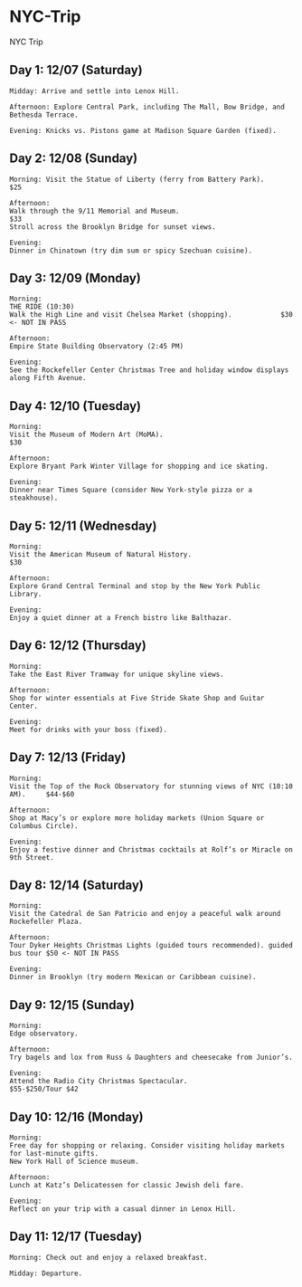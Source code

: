 # NYC-Trip
NYC Trip

## Day 1: 12/07 (Saturday)

    Midday: Arrive and settle into Lenox Hill.
    
    Afternoon: Explore Central Park, including The Mall, Bow Bridge, and Bethesda Terrace.
 
    Evening: Knicks vs. Pistons game at Madison Square Garden (fixed).

## Day 2: 12/08 (Sunday)

    Morning: Visit the Statue of Liberty (ferry from Battery Park).              $25
    
    Afternoon:
    Walk through the 9/11 Memorial and Museum.                          $33
    Stroll across the Brooklyn Bridge for sunset views.
    
    Evening:
    Dinner in Chinatown (try dim sum or spicy Szechuan cuisine).

## Day 3: 12/09 (Monday)

    Morning:
    THE RIDE (10:30)
    Walk the High Line and visit Chelsea Market (shopping).            $30 <- NOT IN PASS

    Afternoon:
    Empire State Building Observatory (2:45 PM)
    
    Evening:
    See the Rockefeller Center Christmas Tree and holiday window displays along Fifth Avenue.

## Day 4: 12/10 (Tuesday)

    Morning:
    Visit the Museum of Modern Art (MoMA).                              $30

    Afternoon:
    Explore Bryant Park Winter Village for shopping and ice skating.
    
    Evening:
    Dinner near Times Square (consider New York-style pizza or a steakhouse).

## Day 5: 12/11 (Wednesday)

    Morning:
    Visit the American Museum of Natural History.                       $30

    Afternoon:
    Explore Grand Central Terminal and stop by the New York Public Library.
    
    Evening:
    Enjoy a quiet dinner at a French bistro like Balthazar.

## Day 6: 12/12 (Thursday)

    Morning:
    Take the East River Tramway for unique skyline views.

    Afternoon:
    Shop for winter essentials at Five Stride Skate Shop and Guitar Center.
    
    Evening:
    Meet for drinks with your boss (fixed).

## Day 7: 12/13 (Friday)

    Morning:
    Visit the Top of the Rock Observatory for stunning views of NYC (10:10 AM).     $44-$60

    Afternoon:
    Shop at Macy’s or explore more holiday markets (Union Square or Columbus Circle).
    
    Evening:
    Enjoy a festive dinner and Christmas cocktails at Rolf’s or Miracle on 9th Street.

## Day 8: 12/14 (Saturday)

    Morning:
    Visit the Catedral de San Patricio and enjoy a peaceful walk around Rockefeller Plaza.

    Afternoon:
    Tour Dyker Heights Christmas Lights (guided tours recommended). guided bus tour $50 <- NOT IN PASS
    
    Evening:
    Dinner in Brooklyn (try modern Mexican or Caribbean cuisine).

## Day 9: 12/15 (Sunday)

    Morning:
    Edge observatory.

    Afternoon:
    Try bagels and lox from Russ & Daughters and cheesecake from Junior’s.
    
    Evening:
    Attend the Radio City Christmas Spectacular.                                $55-$250/Tour $42

## Day 10: 12/16 (Monday)

    Morning:
    Free day for shopping or relaxing. Consider visiting holiday markets for last-minute gifts.
    New York Hall of Science museum.

    Afternoon:
    Lunch at Katz’s Delicatessen for classic Jewish deli fare.
    
    Evening:
    Reflect on your trip with a casual dinner in Lenox Hill.

## Day 11: 12/17 (Tuesday)

    Morning: Check out and enjoy a relaxed breakfast.
    
    Midday: Departure.

